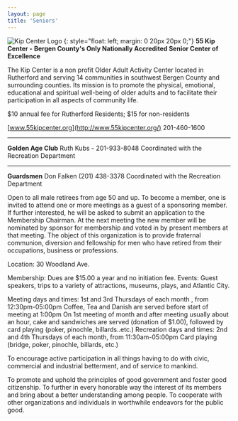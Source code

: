 ```yaml
---
layout: page
title: 'Seniors'
---
```



![Kip Center Logo](../55-kip-center-logo.jpg)
{: style="float: left; margin: 0 20px 20px 0;"}
**55 Kip Center -** 
**Bergen County's Only Nationally Accredited Senior Center of Excellence**

The Kip Center is a non profit Older Adult Activity Center located in Rutherford and serving 14 communities in southwest Bergen County and surrounding counties.  Its mission is to promote the physical, emotional, educational and spiritual well-being of older adults and to facilitate their participation in all aspects of community life.  

$10 annual fee for Rutherford Residents; 
$15 for non-residents

[www.55kipcenter.org](http://www.55kipcenter.org/)    201-460-1600

---

**Golden Age Club** 
Ruth Kubs - 201-933-8048
Coordinated with the Recreation Department

---

**Guardsmen**
Don Falken (201) 438-3378
Coordinated with the Recreation Department

Open to all male retirees from age 50 and up. To become a member, one is invited to attend one or more meetings as a guest of a sponsoring member. If further interested, he will be asked to submit an application to the Membership Chairman. At the next meeting the new member will be nominated by sponsor for membership and voted in by present members at that meeting. 
The object of this organization is to provide fraternal communion, diversion and fellowship for men who have retired from their occupations, business or professions.

Location:
30 Woodland Ave.

Membership:
Dues are $15.00 a year and no initiation fee.
Events:
Guest speakers, trips to a variety of attractions, museums, plays, and Atlantic City.

Meeting days and times:
1st and 3rd Thursdays of each month , from 12:30pm-05:00pm Coffee, Tea and Danish are served before start of meeting at 1:00pm On 1st meeting of month and after meeting usually about an hour, cake and sandwiches are served (donation of $1.00), followed by card playing (poker, pinochle, billards..etc.)
Recreation days and times:
2nd and 4th Thursdays of each month, from 11:30am-05:00pm
Card playing (bridge, poker, pinochle, billards, etc.)

To encourage active participation in all things having to do with civic, commercial and industrial betterment, and of service to mankind.

To promote and uphold the principles of good government and foster good citizenship. To further in every honorable way the interest of its members and bring about a better understanding among people.
To cooperate with other organizations and individuals in worthwhile endeavors for the public good.



